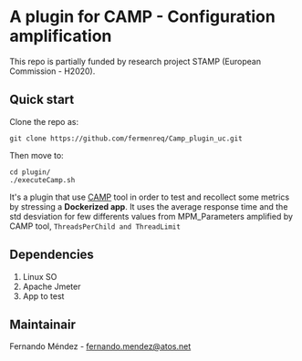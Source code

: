 # A plugin for CAMP - Configuration amplification
This repo is partially funded by research project STAMP (European Commission - H2020).


## Quick start

Clone the repo as:
```
git clone https://github.com/fermenreq/Camp_plugin_uc.git
```

Then move to:
```
cd plugin/
./executeCamp.sh
```

It's a plugin that use [CAMP](https://github.com/STAMP-project/camp/) tool in order to test and recollect some metrics by stressing a **Dockerized app**. It uses the average response time and the std desviation for few differents values from MPM_Parameters amplified by CAMP tool, ```ThreadsPerChild and ThreadLimit```


## Dependencies
1. Linux SO
2. Apache Jmeter
3. App to test

## Maintainair
Fernando Méndez - fernando.mendez@atos.net
